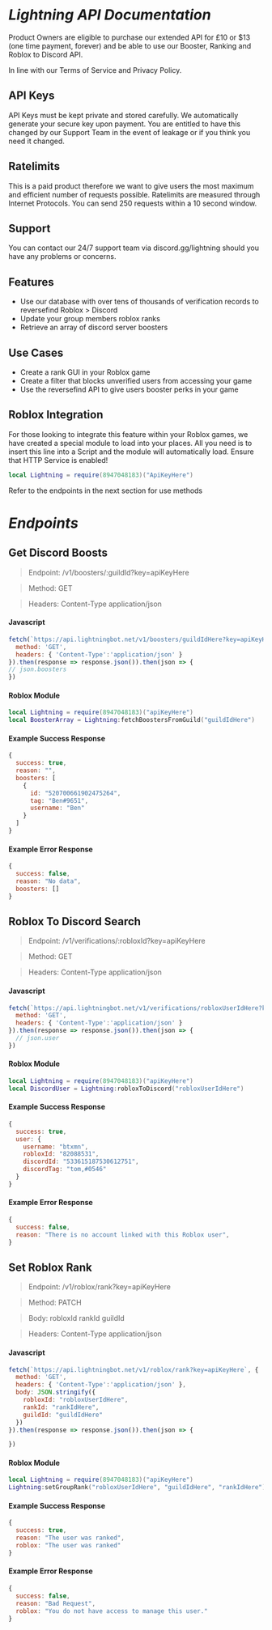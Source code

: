# *Lightning API Documentation*

Product Owners are eligible to purchase our extended API for £10 or $13 (one time payment, forever) and be able to use our Booster, Ranking and Roblox to Discord API.  

In line with our Terms of Service and Privacy Policy.

## API Keys

API Keys must be kept private and stored carefully.  We automatically generate your secure key upon payment.  You are entitled to have this changed by our Support Team in the event of leakage or if you think you need it changed.

## Ratelimits

This is a paid product therefore we want to give users the most maximum and efficient number of requests possible.  Ratelimits are measured through Internet Protocols.  You can send 250 requests within a 10 second window.

## Support

You can contact our 24/7 support team via discord.gg/lightning should you have any problems or concerns.


## Features

- Use our database with over tens of thousands of verification records to reversefind Roblox > Discord
- Update your group members roblox ranks
- Retrieve an array of discord server boosters


## Use Cases

- Create a rank GUI in your Roblox game
- Create a filter that blocks unverified users from accessing your game
- Use the reversefind API to give users booster perks in your game


## Roblox Integration

For those looking to integrate this feature within your Roblox games, we have created a special module to load into your places.
All you need is to insert this line into a Script and the module will automatically load.
Ensure that HTTP Service is enabled!

```lua
local Lightning = require(8947048183)("ApiKeyHere")
```

Refer to the endpoints in the next section for use methods


# *Endpoints*

## Get Discord Boosts

> Endpoint: /v1/boosters/:guildId?key=apiKeyHere

> Method: GET

> Headers: Content-Type application/json

#### Javascript
```javascript
fetch(`https://api.lightningbot.net/v1/boosters/guildIdHere?key=apiKeyHere`, {
  method: 'GET',
  headers: { 'Content-Type':'application/json' }
}).then(response => response.json()).then(json => {
// json.boosters
})
```
#### Roblox Module
```lua
local Lightning = require(8947048183)("apiKeyHere")
local BoosterArray = Lightning:fetchBoostersFromGuild("guildIdHere")
```

#### Example Success Response
```javascript
{
  success: true,
  reason: "",
  boosters: [
    {
      id: "520700661902475264",
      tag: "Ben#9651",
      username: "Ben"
    }
  ]
}
```

#### Example Error Response
```javascript
{
  success: false,
  reason: "No data",
  boosters: []
}
```










## Roblox To Discord Search

> Endpoint: /v1/verifications/:robloxId?key=apiKeyHere

> Method: GET

> Headers: Content-Type application/json

#### Javascript
```javascript
fetch(`https://api.lightningbot.net/v1/verifications/robloxUserIdHere?key=apiKeyHere`, {
  method: 'GET',
  headers: { 'Content-Type':'application/json' }
}).then(response => response.json()).then(json => {
  // json.user
})
```
#### Roblox Module
```lua
local Lightning = require(8947048183)("apiKeyHere")
local DiscordUser = Lightning:robloxToDiscord("robloxUserIdHere")
```

#### Example Success Response
```javascript
{
  success: true,
  user: {
    username: "btxmn",
    robloxId: "82088531",
    discordId: "533615187530612751",
    discordTag: "tom,#0546"
  } 
}
```

#### Example Error Response
```javascript
{
  success: false,
  reason: "There is no account linked with this Roblox user",
}
```











## Set Roblox Rank

> Endpoint: /v1/roblox/rank?key=apiKeyHere

> Method: PATCH

> Body: robloxId rankId guildId

> Headers: Content-Type application/json

#### Javascript
```javascript
fetch(`https://api.lightningbot.net/v1/roblox/rank?key=apiKeyHere`, {
  method: 'GET',
  headers: { 'Content-Type':'application/json' },
  body: JSON.stringify({
    robloxId: "robloxUserIdHere",
    rankId: "rankIdHere",
    guildId: "guildIdHere"
  })
}).then(response => response.json()).then(json => {

})
```
#### Roblox Module
```lua
local Lightning = require(8947048183)("apiKeyHere")
Lightning:setGroupRank("robloxUserIdHere", "guildIdHere", "rankIdHere")
```

#### Example Success Response
```javascript
{
  success: true,
  reason: "The user was ranked",
  roblox: "The user was ranked"
}
```

#### Example Error Response
```javascript
{
  success: false,
  reason: "Bad Request",
  roblox: "You do not have access to manage this user."
}
```
